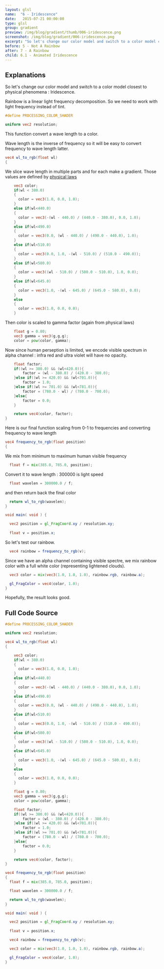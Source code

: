 ```yaml
---
layout: glsl
name:  "6 - Iridescence"
date:   2015-07-21 00:00:00
type: glsl
group: gradient
preview: /img/blog/gradient/thumb/006-iridescence.png
screenshot: /img/blog/gradient/006-iridescence.png
excerpt: "So let's change our color model and switch to a color model closest to physical phenomena : Iridescence."
before: 5 - Not A Rainbow
after: 7 - A Rainbow
child: 6.1 - Animated Iridescence
---
```

## Explanations

So let's change our color model and switch to a color model closest to physical phenomena : Iridescence.

Rainbow is a linear light frequency decomposition. So we need to work with light frequency instead of tint.


``` glsl
#define PROCESSING_COLOR_SHADER

uniform vec2 resolution;

```

This function convert a wave length to a color.

Wave length is the inverse of frequency so it will be easy to convert frequency to wave length latter.

``` glsl
vec4 wl_to_rgb(float wl)
{

```

We slice wave length in multiple parts and for each make a gradient.
Those values are defined by [physical laws](https://en.wikipedia.org/wiki/Spectral_color)

``` glsl
    vec3 color;
    if(wl < 380.0)
    {
      color = vec3(1.0, 0.0, 1.0);
    }
    else if(wl<440.0)
    {
      color = vec3(-(wl - 440.0) / (440.0 - 380.0), 0.0, 1.0);
    }
    else if(wl<490.0)
    {
      color = vec3(0.0, (wl - 440.0) / (490.0 - 440.0), 1.0);
    }
    else if(wl<510.0)
    {
      color = vec3(0.0, 1.0, -(wl - 510.0) / (510.0 - 490.0));
    }
    else if(wl<580.0)
    {
      color = vec3((wl - 510.0) / (580.0 - 510.0), 1.0, 0.0);
    }
    else if(wl<645.0)
    {
      color = vec3(1.0, -(wl - 645.0) / (645.0 - 580.0), 0.0);
    }
    else
    {
      color = vec3(1.0, 0.0, 0.0);
    }

```

Then color is scaled to gamma factor (again from physical laws)

``` glsl
    float g = 0.80;
    vec3 gamma = vec3(g,g,g);
    color = pow(color, gamma);

```

Now since human perseption is limited, we encode visible spectrum in
alpha channel : infra red and ultra violet will have no opacity.

``` glsl
    float factor;
    if((wl >= 380.0) && (wl<420.0)){
        factor = (wl - 380.0) / (420.0 - 380.0);
    }else if((wl >= 420.0) && (wl<701.0)){
        factor = 1.0;
    }else if((wl >= 701.0) && (wl<781.0)){
        factor = (780.0 - wl) / (780.0 - 700.0);
    }else{
        factor = 0.0;
    }

    return vec4(color, factor);
}

```

Here is our final function scaling from 0-1 to frequencies and converting frequency to wave length

``` glsl
vec4 frequency_to_rgb(float position)
{
```

We mix from minimum to maximum human visible frequency

``` glsl
  float f = mix(385.0, 785.0, position);

```

Convert it to wave length : 300000 is light speed

``` glsl
  float wavelen = 300000.0 / f;

```

and then return back the final color

``` glsl
  return wl_to_rgb(wavelen);
}

void main( void ) {

  vec2 position = gl_FragCoord.xy / resolution.xy;
  
  float v = position.x;

```

So let's test our rainbow.

``` glsl
  vec4 rainbow = frequency_to_rgb(v);

```

Since we have an alpha channel containing visible spectre, we mix rainbow color with
a full white color (representing lightened clouds).

``` glsl
  vec3 color = mix(vec3(1.0, 1.0, 1.0), rainbow.rgb, rainbow.a);

  gl_FragColor = vec4(color, 1.0);
}
```

Hopefully, the result looks good.

## Full Code Source

``` glsl
#define PROCESSING_COLOR_SHADER

uniform vec2 resolution;

vec4 wl_to_rgb(float wl)
{

    vec3 color;
    if(wl < 380.0)
    {
      color = vec3(1.0, 0.0, 1.0);
    }
    else if(wl<440.0)
    {
      color = vec3(-(wl - 440.0) / (440.0 - 380.0), 0.0, 1.0);
    }
    else if(wl<490.0)
    {
      color = vec3(0.0, (wl - 440.0) / (490.0 - 440.0), 1.0);
    }
    else if(wl<510.0)
    {
      color = vec3(0.0, 1.0, -(wl - 510.0) / (510.0 - 490.0));
    }
    else if(wl<580.0)
    {
      color = vec3((wl - 510.0) / (580.0 - 510.0), 1.0, 0.0);
    }
    else if(wl<645.0)
    {
      color = vec3(1.0, -(wl - 645.0) / (645.0 - 580.0), 0.0);
    }
    else
    {
      color = vec3(1.0, 0.0, 0.0);
    }

    float g = 0.80;
    vec3 gamma = vec3(g,g,g);
    color = pow(color, gamma);

    float factor;
    if((wl >= 380.0) && (wl<420.0)){
        factor = (wl - 380.0) / (420.0 - 380.0);
    }else if((wl >= 420.0) && (wl<701.0)){
        factor = 1.0;
    }else if((wl >= 701.0) && (wl<781.0)){
        factor = (780.0 - wl) / (780.0 - 700.0);
    }else{
        factor = 0.0;
    }

    return vec4(color, factor);
}

vec4 frequency_to_rgb(float position)
{
  float f = mix(385.0, 785.0, position);

  float wavelen = 300000.0 / f;

  return wl_to_rgb(wavelen);
}

void main( void ) {

  vec2 position = gl_FragCoord.xy / resolution.xy;
  
  float v = position.x;

  vec4 rainbow = frequency_to_rgb(v);

  vec3 color = mix(vec3(1.0, 1.0, 1.0), rainbow.rgb, rainbow.a);

  gl_FragColor = vec4(color, 1.0);
}
```